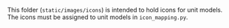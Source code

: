 This folder (`static/images/icons`) is intended to hold icons for unit models.
The icons must be assigned to unit models in `icon_mapping.py`.

